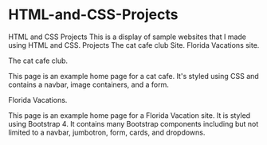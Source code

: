 # HTML-and-CSS-Projects
HTML and CSS Projects 
This is a display of sample websites that I made using HTML and CSS.
Projects
The cat cafe club Site.
Florida Vacations site.

The cat cafe club.

This page is an example home page for a cat cafe. It's styled using CSS and contains a navbar, image containers, and a form.

Florida Vacations.

This page is an example home page for a Florida Vacation site. It is styled using Bootstrap 4. It contains many Bootstrap components including but not limited to a navbar, jumbotron, form, cards, and dropdowns.
